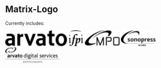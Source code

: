 # Matrix-Logo

Currently includes:

<img alt="arvato" src="Arvato/arvato_black.svg" height="50">

<img alt="ifpi" src="IFPI/ifpi_black.svg" height="50">

<img alt="MPO" src="MPO/mpo_black.svg" height="50">

<img alt="sonopress arvato" src="Sonopress Arvato/sonopress_black.svg" height="50">

<img alt="arvato digital services BERTELSMANN" src="Arvato Digital Services Bertelsmann/arvatodigital_black.svg" height="50">
